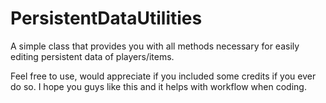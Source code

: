 # PersistentDataUtilities
A simple class that provides you with all methods necessary for easily editing persistent data of players/items.

Feel free to use, would appreciate if you included some credits if you ever do so. I hope you guys like this and it helps with workflow when coding.
